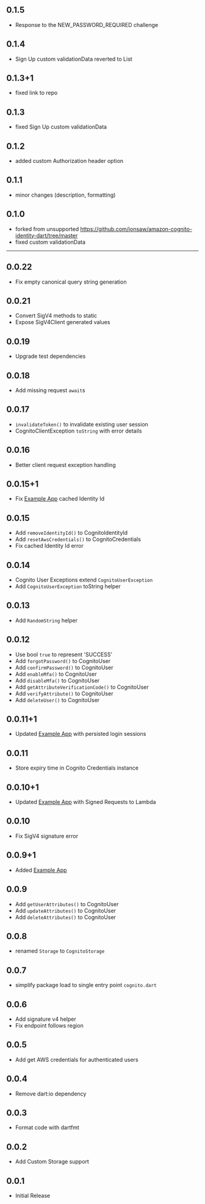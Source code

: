 ## 0.1.5
- Response to the NEW_PASSWORD_REQUIRED challenge

## 0.1.4
- Sign Up custom validationData reverted to List

## 0.1.3+1
- fixed link to repo

## 0.1.3
- fixed Sign Up custom validationData

## 0.1.2
- added custom Authorization header option

## 0.1.1
- minor changes (description, formatting)

## 0.1.0
- forked from unsupported https://github.com/jonsaw/amazon-cognito-identity-dart/tree/master
- fixed custom validationData

______________________________________________

## 0.0.22
- Fix empty canonical query string generation

## 0.0.21
- Convert SigV4 methods to static
- Expose SigV4Client generated values

## 0.0.19
- Upgrade test dependencies

## 0.0.18

- Add missing request `await`s

## 0.0.17

- `invalidateToken()` to invalidate existing user session
- CognitoClientException `toString` with error details

## 0.0.16

- Better client request exception handling

## 0.0.15+1

- Fix [Example App](https://github.com/jonsaw/amazon-cognito-identity-dart/tree/master/example) cached Identity Id

## 0.0.15

- Add `removeIdentityId()` to CognitoIdentityId
- Add `resetAwsCredentials()` to CognitoCredentials
- Fix cached Identity Id error

## 0.0.14

- Cognito User Exceptions extend `CognitoUserException`
- Add `CognitoUserException` toString helper

## 0.0.13

- Add `RandomString` helper

## 0.0.12

- Use bool `true` to represent 'SUCCESS'
- Add `forgotPassword()` to CognitoUser
- Add `confirmPassword()` to CognitoUser
- Add `enableMfa()` to CognitoUser
- Add `disableMfa()` to CognitoUser
- Add `getAttributeVerificationCode()` to CognitoUser
- Add `verifyAttribute()` to CognitoUser
- Add `deleteUser()` to CognitoUser

## 0.0.11+1

- Updated [Example App](https://github.com/jonsaw/amazon-cognito-identity-dart/tree/master/example) with persisted login sessions

## 0.0.11

- Store expiry time in Cognito Credentials instance

## 0.0.10+1

- Updated [Example App](https://github.com/jonsaw/amazon-cognito-identity-dart/tree/master/example) with Signed Requests to Lambda

## 0.0.10

- Fix SigV4 signature error

## 0.0.9+1

- Added [Example App](https://github.com/jonsaw/amazon-cognito-identity-dart/tree/master/example)

## 0.0.9

- Add `getUserAttributes()` to CognitoUser
- Add `updateAttributes()` to CognitoUser
- Add `deleteAttributes()` to CognitoUser

## 0.0.8

- renamed `Storage` to `CognitoStorage`

## 0.0.7

- simplify package load to single entry point `cognito.dart`

## 0.0.6

- Add signature v4 helper
- Fix endpoint follows region

## 0.0.5

- Add get AWS credentials for authenticated users

## 0.0.4

- Remove dart:io dependency

## 0.0.3

- Format code with dartfmt

## 0.0.2

- Add Custom Storage support

## 0.0.1

- Initial Release
